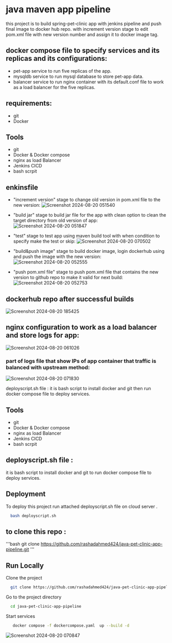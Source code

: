 # java maven app pipeline

this project is to build spring-pet-clinic app with jenkins pipeline and push final image to docker hub repo.
with increment version stage to edit pom.xml file with new version number and assign it to docker image tag.


## docker compose file to specify services and its replicas and its configurations:

* pet-app service to run five replicas of the app.
* mysqldb service to run mysql database to store pet-app data. 
* balancer service to run nginx container with its default.conf file to work as a load balancer for the five replicas.


## requirements:
* git
* Docker

## Tools
* git
* Docker & Docker compose
* nginx as load Balancer
* Jenkins CICD
* bash scrpit

## enkinsfile
* "increment version" stage to change old version in pom.xml file to the new version:
  ![Screenshot 2024-08-20 051540](https://github.com/user-attachments/assets/2250ffb5-d73c-48a6-ac44-def6d5a9e123)

* "build jar" stage to build jar file for the app with clean option to clean the target directory from old version of app:
  ![Screenshot 2024-08-20 051847](https://github.com/user-attachments/assets/20b2f2e1-3942-4003-ac54-fb4d44bf8f22)

* "test" stage to test app using maven build tool with when condition to specify make the test or skip:
  ![Screenshot 2024-08-20 070502](https://github.com/user-attachments/assets/72bd197a-cc7d-436b-a274-5cd91bc5c134)

* "build&push image" stage to build docker image, login dockerhub using and push the image with the new version:
  ![Screenshot 2024-08-20 052555](https://github.com/user-attachments/assets/612f9650-c8fb-4b19-aa81-63ff188a4285)

* "push pom.xml file" stage to push pom.xml file that contains the new version to github repo to make it valid for next build:
  ![Screenshot 2024-08-20 052753](https://github.com/user-attachments/assets/36f6d952-cc46-4d1a-bda0-db39a3faa035)

## dockerhub repo after successful builds
![Screenshot 2024-08-20 185425](https://github.com/user-attachments/assets/fb95d087-4dc9-4992-979d-fc1dbc6f0a46)


## nginx configuration to work as a load balancer and store logs for app:
 ![Screenshot 2024-08-20 061026](https://github.com/user-attachments/assets/bcaaaca4-882f-4ecc-a0f0-bec837b106c7)
 
  ### part of logs file that show IPs of app container that traffic is balanced with upstream method:  
 ![Screenshot 2024-08-20 071830](https://github.com/user-attachments/assets/b5884ab7-03c0-4561-8ff5-16261ab077d9)

deployscript.sh file :
it is bash script to install docker and git then run docker compose file to deploy services.


## Tools
- git
- Docker & Docker compose 
- nginx as load Balancer  
- Jenkins CICD 
- bash scrpit

## deployscript.sh file :
it is bash script to install docker and git to run docker compose file to deploy services.

## Deployment

To deploy this project run attached deployscript.sh file on cloud server .

```bash
  bash deployscript.sh
```

## to clone this repo :
'''bash
git clone https://github.com/rashadahmed424/java-pet-clinic-app-pipeline.git
'''



## Run Locally

Clone the project

```bash
  git clone https://github.com/rashadahmed424/java-pet-clinic-app-pipeline.git
```

Go to the project directory

```bash
  cd java-pet-clinic-app-pipeline
```


Start services 

```bash
   docker compose -f dockercompose.yaml  up --build -d 
```

![Screenshot 2024-08-20 070847](https://github.com/user-attachments/assets/35f5d092-3da4-413a-8cff-20d6675a9232)


